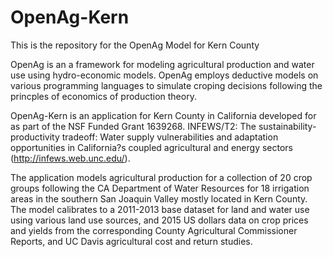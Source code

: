 # OpenAg-Kern
This is the repository for the OpenAg Model for Kern County

OpenAg is an a framework for modeling agricultural production and water use using hydro-economic models. OpenAg employs deductive models on various programming languages to simulate croping decisions following the princples of economics of production theory. 

OpenAg-Kern is an application for Kern County in California developed for as part of the NSF Funded Grant 1639268. INFEWS/T2: The sustainability-productivity tradeoff: Water supply vulnerabilities and adaptation opportunities in California?s coupled agricultural and energy sectors (http://infews.web.unc.edu/). 

The application models agricultural production for a collection of 20 crop groups following the CA Department of Water Resources for 18 irrigation areas in the southern San Joaquin Valley mostly located in Kern County. The model calibrates to a  2011-2013 base dataset for land and water use using various land use sources, and 2015 US dollars data on crop prices and yields from the corresponding County Agricultural Commissioner Reports, and UC Davis agricultural cost and return studies.




